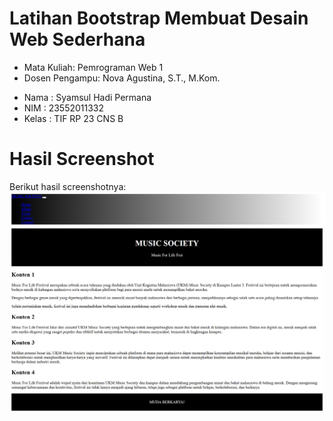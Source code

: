 # Latihan Bootstrap Membuat Desain Web Sederhana
<ul>
  <li>Mata Kuliah: Pemrograman Web 1</li>
  <li>Dosen Pengampu: Nova Agustina, S.T., M.Kom.</li>
</ul>

<ul>
  <li>Nama : Syamsul Hadi Permana</li>
  <li>NIM : 23552011332</li>
  <li>Kelas : TIF RP 23 CNS B</li>
</ul>

# Hasil Screenshot
Berikut hasil screenshotnya:
![Image](screencapture-file-C-xampp-htdocs-latihanbootstrap-index-html-2025-10-21-12_01_50.png)
